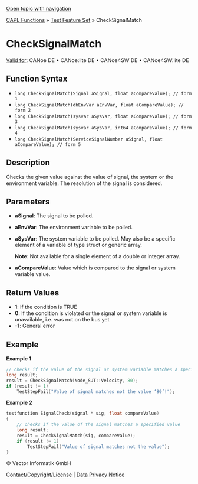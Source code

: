 [Open topic with navigation](../../../../../CANoeDEFamily.htm#Topics/CAPLFunctions/Test/Functions/CAPLfunctionCheckSignalMatch.md)

[CAPL Functions](../../CAPLfunctions.md) » [Test Feature Set](../CAPLfunctionsTFSOverview.md) » CheckSignalMatch

# CheckSignalMatch

[Valid for](../../../Shared/FeatureAvailability.md): CANoe DE • CANoe:lite DE • CANoe4SW DE • CANoe4SW:lite DE

## Function Syntax

- `long CheckSignalMatch(Signal aSignal, float aCompareValue); // form 1`
- `long CheckSignalMatch(dbEnvVar aEnvVar, float aCompareValue); // form 2`
- `long CheckSignalMatch(sysvar aSysVar, float aCompareValue); // form 3`
- `long CheckSignalMatch(sysvar aSysVar, int64 aCompareValue); // form 4`
- `long CheckSignalMatch(ServiceSignalNumber aSignal, float aCompareValue); // form 5`

## Description

Checks the given value against the value of signal, the system or the environment variable. The resolution of the signal is considered.

## Parameters

- **aSignal**: The signal to be polled.
- **aEnvVar**: The environment variable to be polled.
- **aSysVar**: The system variable to be polled. May also be a specific element of a variable of type struct or generic array.

  **Note**: Not available for a single element of a double or integer array.

- **aCompareValue**: Value which is compared to the signal or system variable value.

## Return Values

- **1**: If the condition is TRUE
- **0**: If the condition is violated or the signal or system variable is unavailable, i.e. was not on the bus yet
- **-1**: General error

## Example

**Example 1**

```c
// checks if the value of the signal or system variable matches a specified value
long result;
result = CheckSignalMatch(Node_SUT::Velocity, 80);
if (result != 1)
    TestStepFail("Value of signal matches not the value ‘80’!");
```

**Example 2**

```c
testfunction SignalCheck(signal * sig, float compareValue)
{
    // checks if the value of the signal matches a specified value
    long result;
    result = CheckSignalMatch(sig, compareValue);
    if (result != 1)
        TestStepFail("Value of signal matches not the value");
}
```

© Vector Informatik GmbH

[Contact/Copyright/License](../../../Shared/ContactCopyrightLicense.md) | [Data Privacy Notice](https://www.vector.com/int/en/company/get-info/privacy-policy/)
